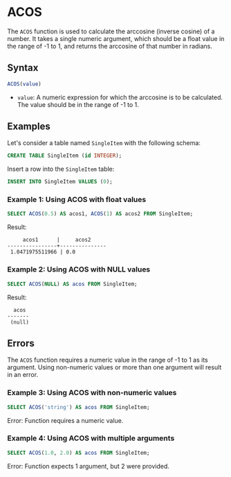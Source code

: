 # ACOS

The `ACOS` function is used to calculate the arccosine (inverse cosine) of a number. It takes a single numeric argument, which should be a float value in the range of -1 to 1, and returns the arccosine of that number in radians.

## Syntax

```sql
ACOS(value)
```

- `value`: A numeric expression for which the arccosine is to be calculated. The value should be in the range of -1 to 1.

## Examples

Let's consider a table named `SingleItem` with the following schema:

```sql
CREATE TABLE SingleItem (id INTEGER);
```

Insert a row into the `SingleItem` table:

```sql
INSERT INTO SingleItem VALUES (0);
```

### Example 1: Using ACOS with float values

```sql
SELECT ACOS(0.5) AS acos1, ACOS(1) AS acos2 FROM SingleItem;
```

Result:

```
     acos1      |     acos2
----------------+---------------
 1.0471975511966 | 0.0
```

### Example 2: Using ACOS with NULL values

```sql
SELECT ACOS(NULL) AS acos FROM SingleItem;
```

Result:

```
  acos
-------
 (null)
```

## Errors

The `ACOS` function requires a numeric value in the range of -1 to 1 as its argument. Using non-numeric values or more than one argument will result in an error.

### Example 3: Using ACOS with non-numeric values

```sql
SELECT ACOS('string') AS acos FROM SingleItem;
```

Error: Function requires a numeric value.

### Example 4: Using ACOS with multiple arguments

```sql
SELECT ACOS(1.0, 2.0) AS acos FROM SingleItem;
```

Error: Function expects 1 argument, but 2 were provided.